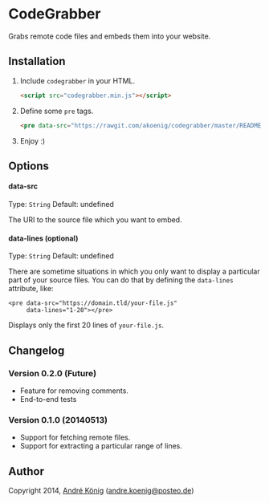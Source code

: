 # CodeGrabber

Grabs remote code files and embeds them into your website.

## Installation

1. Include `codegrabber` in your HTML.

    ```html
    <script src="codegrabber.min.js"></script>
    ```

2. Define some `pre` tags.

    ```html
    <pre data-src="https://rawgit.com/akoenig/codegrabber/master/README.md"></pre>
    ```

3. Enjoy :)

## Options

#### data-src
Type: `String`
Default: undefined

The URI to the source file which you want to embed.

#### data-lines (optional)
Type: `String`
Default: undefined

There are sometime situations in which you only want to display a particular part of your source files. You can do that by defining the `data-lines` attribute, like:

    <pre data-src="https://domain.tld/your-file.js"
         data-lines="1-20"></pre>

Displays only the first 20 lines of `your-file.js`.

## Changelog

### Version 0.2.0 (Future)

- Feature for removing comments.
- End-to-end tests

### Version 0.1.0 (20140513)

- Support for fetching remote files.
- Support for extracting a particular range of lines.

## Author

Copyright 2014, [André König](http://andrekoenig.info) (andre.koenig@posteo.de)

